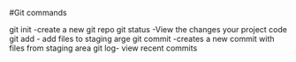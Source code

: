 #Git commands

git init -create a new git repo
git status -View the changes your project code 
git add - add files to staging arge
git commit -creates a new commit with files from staging area
git log- view recent commits